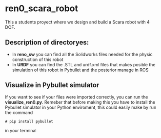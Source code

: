 # ren0_scara_robot
This a students proyect where we design and build a Scara robot with 4 DOF.

## **Description of directoryes:**
- In **reno_sw** you can find all the Solidworks files needed for the physic construction of this robot
- In **URDF** you can find the .STL and urdf.xml files that makes posible the simulation of this robot in Pybullet and the posterior manage in ROS

## Visualize in Pybullet simulator
If you want to see if your files were imported correctly, you can run the **visualize_ren0.py**. 
Remeber that before making this you have to install the Pybullet simulator in your Python enviroment, this could easily make by run the command 
```
# pip install pybullet
```
in your terminal
